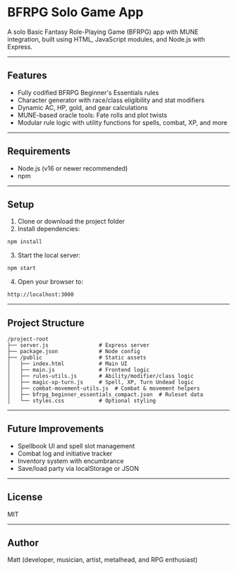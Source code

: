 # BFRPG Solo Game App

A solo Basic Fantasy Role-Playing Game (BFRPG) app with MUNE integration, built using HTML, JavaScript modules, and Node.js with Express.

---

## Features
- Fully codified BFRPG Beginner's Essentials rules
- Character generator with race/class eligibility and stat modifiers
- Dynamic AC, HP, gold, and gear calculations
- MUNE-based oracle tools: Fate rolls and plot twists
- Modular rule logic with utility functions for spells, combat, XP, and more

---

## Requirements
- Node.js (v16 or newer recommended)
- npm

---

## Setup
1. Clone or download the project folder
2. Install dependencies:

```bash
npm install
```

3. Start the local server:

```bash
npm start
```

4. Open your browser to:

```
http://localhost:3000
```

---

## Project Structure
```
/project-root
├── server.js                # Express server
├── package.json             # Node config
├── /public                  # Static assets
│   ├── index.html           # Main UI
│   ├── main.js              # Frontend logic
│   ├── rules-utils.js       # Ability/modifier/class logic
│   ├── magic-xp-turn.js     # Spell, XP, Turn Undead logic
│   ├── combat-movement-utils.js  # Combat & movement helpers
│   ├── bfrpg_beginner_essentials_compact.json  # Ruleset data
│   └── styles.css           # Optional styling
```

---

## Future Improvements
- Spellbook UI and spell slot management
- Combat log and initiative tracker
- Inventory system with encumbrance
- Save/load party via localStorage or JSON

---

## License
MIT

---

## Author
Matt (developer, musician, artist, metalhead, and RPG enthusiast)
